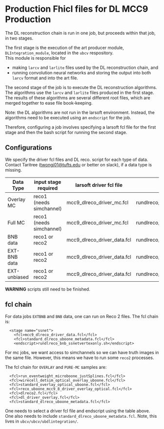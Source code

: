 # Production Fhicl files for DL MCC9 Production

The DL reconstruction chain is run in one job, but proceeds within that job, in two stages.

The first stage is the execution of the art producer module, `DLIntegration_module`,
located in the `ubcv` respository.  
This module is responsible for 
  * making `larcv` and `larlite` files used by the DL reconstruction chain, and
  * running convolution neural networks and storing the output into both `larcv` format and into the art file.

The second stage of the job is to execute the DL reconstruction algorithms.
The algorithms use the `larcv` and `larlite` files produced in the first stage.
The results of these algorithms are several different root files, which are merged together to ease 
file book-keeping. 

Note: the DL algorithms are not run in the larsoft environment.
Instead, the algorithms need to be executed using an `endscript` for the job.

Therefore, configuring a job involves specifying a larsoft fcl file for the first stage 
and then the bash script for running the second stage.

## Configurations

We specify the driver fcl files and DL reco. script for each type of data.
Contact Taritree (twongj01@tufts.edu or better on slack), if a data type is missing.

| Data Type    | input stage required     | larsoft driver fcl file       | DL reco. script                           |
| ------------ | ------------------------ | ----------------------------- | ----------------------------------------- |
| Overlay MC   | reco1 (needs simchannel) |  mcc9_dlreco_driver_mc.fcl    |  rundlreco_mcoverlay_ssnetvertexonly.sh   |
| Full MC      | reco1 (needs simchannel) |  mcc9_dlreco_driver_mc.fcl    |  rundlreco_fullmc_ssnetvertexonly.sh      |
| BNB data     | reco1 or reco2           |  mcc9_dlreco_driver_data.fcl  |  rundlreco_bnb_ssnetvertexonly.sh         |
| EXT-BNB data | reco1 or reco2           |  mcc9_dlreco_driver_data.fcl  |  rundlreco_extbnb_ssnetvertexonly.sh      |
| EXT-unbiased | reco1 or reco2           |  mcc9_dlreco_driver_data.fcl  |  rundlreco_extunbiased_ssnetvertexonly.sh |

**WARNING** scripts still need to be finished.

## fcl chain

For data jobs `EXTBNB` and `BNB` data, one can run on Reco 2 files. 
The fcl chain is:

```
  <stage name="ssnet">
    <fcl>mcc9_dlreco_driver_data.fcl</fcl>
    <fcl>standard_dlreco_uboone_metadata.fcl</fcl>
    <endscript>rundlreco_bnb_ssnetvertexonly.sh</endscript>
```

For mc jobs, we want access to simchannels so we can have truth images in the same file.
However, this means we have to run some `reco2` processes.

The fcl chain for `OVERLAY` and `PURE-MC` samples are:

```
  <fcl>run_eventweight_microboone_justSplines.fcl</fcl>
  <fcl>wirecell_detsim_optical_overlay_uboone.fcl</fcl>
  <fcl>standard_overlay_optical_uboone.fcl</fcl>
  <fcl>reco_uboone_mcc9_8_driver_overlay_optical.fcl</fcl>
  <fcl>dlreco2.fcl</fcl>
  <fcl>dl_driver_overlay.fcl</fcl>
  <fcl>standard_dlreco_uboone_metadata.fcl</fcl>
```

One needs to select a driver fcl file and endscript using the table above.  
One also needs to include `standard_dlreco_uboone_metadata.fcl`. Note, this lives in `ubcv/ubcv/ubdlintegration/`.